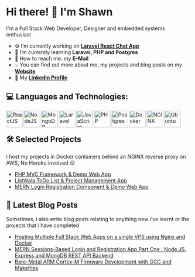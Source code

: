 
# Hi there! 👋 I'm Shawn

I'm a Full Stack Web Developer, Designer and embedded systems enthusiast

- ⚙️ I’m currently working on [**Laravel React Chat App**](https://github.com/shawn-dsilva/laravel-react-realtime-chat)
- 🍎 I’m currently learning **Laravel, PHP and Postgres**
- 📧 How to reach me: my **E-Mail**
- 💡  You can find out more about me, my projects and blog posts on my [**Website**](https://shawndsilva.com)
- 💼  My [**LinkedIn Profile**]( https://www.linkedin.com/in/shawn-dsilva/ )

## 💻 Languages and Technologies:

<img align="left" alt="ReactJS" width="45px" src="https://devicons.github.io/devicon/devicon.git/icons/react/react-original.svg" />
<img align="left" alt="NodeJS" width="45px" src="https://devicons.github.io/devicon/devicon.git/icons/nodejs/nodejs-plain.svg" />
<img align="left" alt="MongoDB" width="45px" src="https://devicons.github.io/devicon/devicon.git/icons/mongodb/mongodb-original-wordmark.svg" />

<img align="left" alt="Laravel" width="45px" src="https://devicons.github.io/devicon/devicon.git/icons/laravel/laravel-plain-wordmark.svg" /> 

<img align="left" alt="JavaScript" width="45px" src="https://devicons.github.io/devicon/devicon.git/icons/javascript/javascript-original.svg" /> 
<img align="left" alt="PHP" width="45px" src="https://devicons.github.io/devicon/devicon.git/icons/php/php-plain.svg" />
<img align="left" alt="Postgres" width="45px" src="https://devicons.github.io/devicon/devicon.git/icons/postgresql/postgresql-original-wordmark.svg" />
<img align="left" alt="Docker" width="45px" src="https://devicons.github.io/devicon/devicon.git/icons/docker/docker-original-wordmark.svg" />
<img align="left" alt="NGINX" width="45px" src="https://shawndsilva.com/public/assets/icons/nginx-logo.svg" />
<img align="left" alt="Ubuntu" width="45px" src="https://devicons.github.io/devicon/devicon.git/icons/ubuntu/ubuntu-plain.svg" />
<br />
<br />

## 🛠️ Selected Projects

I host my projects in Docker containers behind an NGINX reverse proxy on AWS, No Heroku involved 😜

- [PHP MVC Framework & Demo Web App](https://shawndsilva.com/projects/boomer-php-mvc.html)
- [ListWala ToDo List & Project Management App](https://shawndsilva.com/projects/list-wala.html)
- [MERN Login Registration Component & Demo Web App](https://shawndsilva.com/projects/mern-login-registration-app.html)

## 📕 Latest Blog Posts

Sometimes, i also write blog posts relating to anything new i've learnt or the projects that i have completed
- [Hosting Multiple Full Stack Web Apps on a single VPS using Nginx and Docker](https://shawndsilva.com/blog/systems-administration-and-devops/Hosting-Multiple-Full-Stack-Web-Projects-On-One-VPS-Using-Nginx-And-Docker.html)
- [MERN Sessions-Based Login and Registration App Part One : Node.JS, Express and MongDB REST API Backend](https://shawndsilva.com/blog/web-development/MERN-Sessions-Authentication-App-Part-1-Nodejs-and-Express-Backend.html)
- [Bare-Metal ARM Cortex-M Firmware Development with GCC and Makefiles](https://shawndsilva.com/blog/embedded%20systems/Makefiles-for-Embedded-Systems.html)
